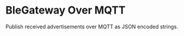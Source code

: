 BleGateway Over MQTT
====================

Publish received advertisements over MQTT as JSON encoded strings.
